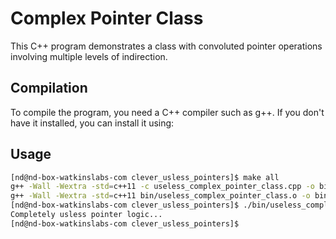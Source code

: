 # Complex Pointer Class

This C++ program demonstrates a class with convoluted pointer operations involving multiple levels of indirection.

## Compilation

To compile the program, you need a C++ compiler such as g++. If you don't have it installed, you can install it using:


## Usage
```bash
[nd@nd-box-watkinslabs-com clever_usless_pointers]$ make all 
g++ -Wall -Wextra -std=c++11 -c useless_complex_pointer_class.cpp -o bin/useless_complex_pointer_class.o
g++ -Wall -Wextra -std=c++11 bin/useless_complex_pointer_class.o -o bin/useless_complex_pointer_class
[nd@nd-box-watkinslabs-com clever_usless_pointers]$ ./bin/useless_complex_pointer_class 
Completely usless pointer logic...
[nd@nd-box-watkinslabs-com clever_usless_pointers]$ 

```